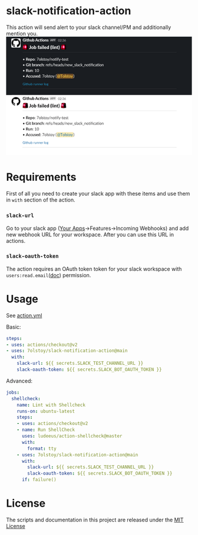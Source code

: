 # slack-notification-action

This action will send alert to your slack channel/PM and additionally mention you.
![Screen](images/notification.png)
# Requirements
First of all you need to create your slack app with these items and use them in ```with``` section of the action.
### ```slack-url```
Go to your slack app ([Your Apps](https://api.slack.com/apps)->Features->Incoming Webhooks) and add new webhook URL for your workspace. After you can use this URL in actions.
### ```slack-oauth-token```
The action requires an OAuth token token for your slack workspace with ```users:read.email```([doc](https://api.slack.com/scopes/users:read.email)) permission.

# Usage
See [action.yml](action.yml)

Basic:
```yaml
steps:
- uses: actions/checkout@v2
- uses: 7olstoy/slack-notification-action@main
  with:
    slack-url: ${{ secrets.SLACK_TEST_CHANNEL_URL }}
    slack-oauth-token: ${{ secrets.SLACK_BOT_OAUTH_TOKEN }}
```

Advanced:
```yaml
jobs:
  shellcheck:
    name: Lint with Shellcheck
    runs-on: ubuntu-latest
    steps:
    - uses: actions/checkout@v2
    - name: Run ShellCheck
      uses: ludeeus/action-shellcheck@master
      with:
        format: tty
    - uses: 7olstoy/slack-notification-action@main
      with:
        slack-url: ${{ secrets.SLACK_TEST_CHANNEL_URL }}
        slack-oauth-token: ${{ secrets.SLACK_BOT_OAUTH_TOKEN }}
      if: failure()
```

# License

The scripts and documentation in this project are released under the [MIT License](LICENSE)



